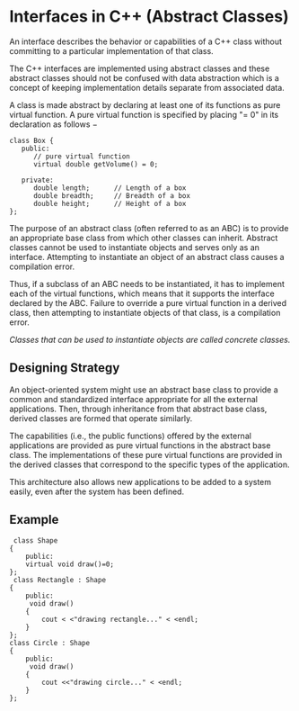 # Interfaces in C++ (Abstract Classes)

An interface describes the behavior or capabilities of a C++ class without committing to a particular implementation of that class.

The C++ interfaces are implemented using abstract classes and these abstract classes should not be confused with data abstraction which is a concept of keeping implementation details separate from associated data.

A class is made abstract by declaring at least one of its functions as pure virtual function. A pure virtual function is specified by placing "= 0" in its declaration as follows −

```
class Box {
   public:
      // pure virtual function
      virtual double getVolume() = 0;

   private:
      double length;      // Length of a box
      double breadth;     // Breadth of a box
      double height;      // Height of a box
};
```

The purpose of an abstract class (often referred to as an ABC) is to provide an appropriate base class from which other classes can inherit. Abstract classes cannot be used to instantiate objects and serves only as an interface. Attempting to instantiate an object of an abstract class causes a compilation error.

Thus, if a subclass of an ABC needs to be instantiated, it has to implement each of the virtual functions, which means that it supports the interface declared by the ABC. Failure to override a pure virtual function in a derived class, then attempting to instantiate objects of that class, is a compilation error.

_Classes that can be used to instantiate objects are called concrete classes._

## Designing Strategy

An object-oriented system might use an abstract base class to provide a common and standardized interface appropriate for all the external applications. Then, through inheritance from that abstract base class, derived classes are formed that operate similarly.

The capabilities (i.e., the public functions) offered by the external applications are provided as pure virtual functions in the abstract base class. The implementations of these pure virtual functions are provided in the derived classes that correspond to the specific types of the application.

This architecture also allows new applications to be added to a system easily, even after the system has been defined.

## Example

```
 class Shape
{
    public:
    virtual void draw()=0;
};
 class Rectangle : Shape
{
    public:
     void draw()
    {
        cout < <"drawing rectangle..." < <endl;
    }
};
class Circle : Shape
{
    public:
     void draw()
    {
        cout <<"drawing circle..." < <endl;
    }
};
```
